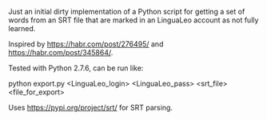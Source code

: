 Just an initial dirty implementation of a Python script for getting a set of words from an SRT file that are marked in an LinguaLeo account as not fully learned.

Inspired by https://habr.com/post/276495/ and https://habr.com/post/345864/.

Tested with Python 2.7.6, can be run like:

python export.py <LinguaLeo_login> <LinguaLeo_pass> <srt_file> <file_for_export>

Uses https://pypi.org/project/srt/ for SRT parsing.
